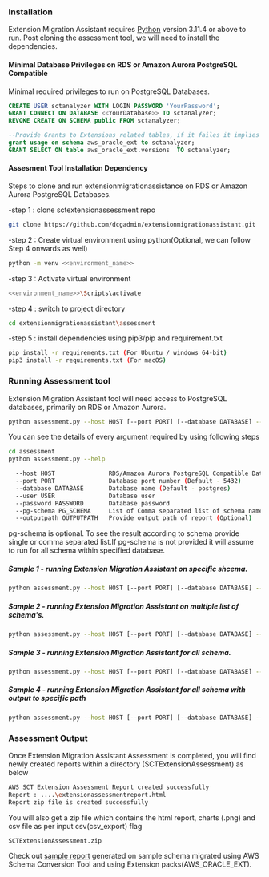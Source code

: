 

### Installation

Extension Migration Assistant  requires [Python](https://www.python.org/ftp/python/3.11.4/python-3.11.4-embed-amd64.zip) version 3.11.4 or above to run.
Post cloning the assessment tool, we will need to install the dependencies.

#### Minimal Database Privileges on RDS or Amazon Aurora PostgreSQL Compatible

Minimal required privileges to run on PostgreSQL Databases.
```sql
CREATE USER sctanalyzer WITH LOGIN PASSWORD 'YourPassword';
GRANT CONNECT ON DATABASE <<YourDatabase>> TO sctanalyzer;
REVOKE CREATE ON SCHEMA public FROM sctanalyzer;

--Provide Grants to Extensions related tables, if it failes it implies no dependency with AWS SCT Extensions
grant usage on schema aws_oracle_ext to sctanalyzer;
GRANT SELECT ON table aws_oracle_ext.versions  TO sctanalyzer;
```

####  Assesment Tool Installation Dependency

Steps to clone and run extensionmigrationassistance on RDS or Amazon Aurora PostgreSQL Databases.

-step 1 : clone sctextensionassessment repo 
```sh
git clone https://github.com/dcgadmin/extensionmigrationassistant.git
```
-step 2 : Create virtual environment using python(Optional, we can follow Step 4 onwards as well)
```sh
python -m venv <<environment_name>>
```
-step 3 : Activate virtual environment
```sh
<<environment_name>>\Scripts\activate
```
-step 4 : switch to project directory
```sh
cd extensionmigrationassistant\assessment
```
-step 5 : install dependencies using pip3/pip and requirement.txt

```sh
pip install -r requirements.txt (For Ubuntu / windows 64-bit)
pip3 install -r requirements.txt (For macOS)
```

### Running Assessment tool

Extension Migration Assistant tool will need access to PostgreSQL databases, primarily on RDS or Amazon Aurora.

```sh
python assessment.py --host HOST [--port PORT] [--database DATABASE] --user USER --password PASSWORD [--pg-schema PG_SCHEMA] [--outputpath OUTPUTPATH]
```
You can see the details of every argument required by using following steps

```sh
cd assessment
python assessment.py --help

  --host HOST               RDS/Amazon Aurora PostgreSQL Compatible Database endpoint
  --port PORT               Database port number (Default - 5432)
  --database DATABASE       Database name (Default - postgres)
  --user USER               Database user
  --password PASSWORD       Database password
  --pg-schema PG_SCHEMA     List of Comma separated list of schema name(Optional)
  --outputpath OUTPUTPATH   Provide output path of report (Optional)
```

pg-schema is optional. To see the result according to schema provide single or comma separated list.If pg-schema is not provided it will assume to run for all schema within specified database.

##### Sample 1 - running Extension Migration Assistant on specific shcema.
```sh
python assessment.py --host HOST [--port PORT] [--database DATABASE] --user USER --password PASSWORD --pg-schema PG_SCHEMA1
```

##### Sample 2 - running Extension Migration Assistant on multiple list of schema's.
```sh
python assessment.py --host HOST [--port PORT] [--database DATABASE] --user USER --password PASSWORD --pg-schema PG_SCHEMA1,PG_SCHEMA2
```

##### Sample 3 - running Extension Migration Assistant for all schema.
```sh
python assessment.py --host HOST [--port PORT] [--database DATABASE] --user USER --password PASSWORD
```

##### Sample 4 - running Extension Migration Assistant for all schema with output to specific path
```sh
python assessment.py --host HOST [--port PORT] [--database DATABASE] --user USER --password PASSWORD --outputpath <<OUTPUT_PATH>>
```

### Assessment Output

Once Extension Migration Assistant Assessment is completed, you will find newly created reports within a directory (SCTExtensionAssessment) as below
```sh
AWS SCT Extension Assessment Report created successfully
Report : ....\extensionassessmentreport.html
Report zip file is created successfully
```
You will also get a zip file which contains the html report, charts (.png) and csv file as per input csv(csv_export) flag
```sh
SCTExtensionAssessment.zip
```


Check out [sample report](https://drive.google.com/file/d/1wvciyyuvc7ZeWTHUw1EJ2xd48WKjKCyP/view?usp=sharing) generated on sample schema migrated using AWS Schema Conversion Tool and using Extension packs(AWS_ORACLE_EXT).
